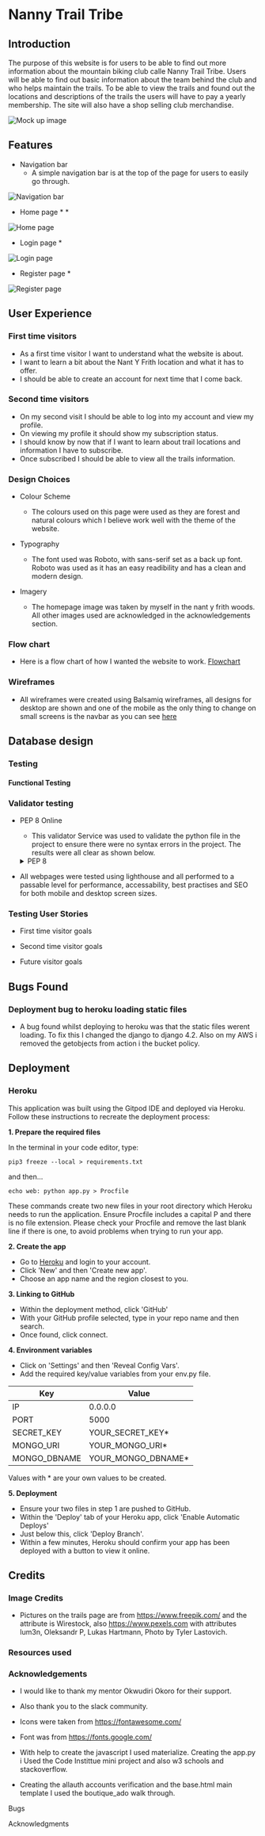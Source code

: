 # Nanny Trail Tribe
## Introduction
The purpose of this website is for users to be able to find out more information about the mountain biking club calle Nanny Trail Tribe. Users will be able to find out basic information about the team behind the club and who helps maintain the trails. To be able to view the trails and found out the locations and descriptions of the trails the users will have to pay a yearly membership. The site will also have a shop selling club merchandise. 


![Mock up image](documentation/readme/)

## Features 
* Navigation bar
    * A simple navigation bar is at the top of the page for users to easily go through. 

![Navigation bar](documentation/readme/navbar.jpg)

* Home page
    * 
    * 

![Home page](documentation/readme/home-page.jpg)

* Login page
    * 

![Login page](documentation/readme/login-page.jpg)

* Register page
    *  

![Register page](documentation/readme/register-page.jpg)


## User Experience

### First time visitors
* As a first time visitor I want to understand what the website is about.
* I want to learn a bit about the Nant Y Frith location and what it has to offer.
* I should be able to create an account for next time that I come back.
### Second time visitors
* On my second visit I should be able to log into my account  and view my profile.
* On viewing my profile it should show my subscription status.
* I should know by now that if I want to learn about trail locations and information I have to subscribe.
* Once subscribed I should be able to view all the trails information. 

### Design Choices
* Colour Scheme
    * The colours used on this page were used as they are forest and natural colours which I believe work well with the theme of the website. 
    
* Typography
    * The font used was Roboto, with sans-serif set as a back up font. Roboto was used as it has an easy readibility and has a clean and modern design.
   
* Imagery
    * The homepage image was taken by myself in the nant y frith woods. All other images used are acknowledged in the acknowledgements section.

    
### Flow chart
* Here is a flow chart of how I wanted the website to work. [Flowchart](documentation/readme/basic-flowchart.jpg)


### Wireframes
* All wireframes were created using Balsamiq wireframes, all designs for desktop are shown and one of the mobile as the only thing to change on small screens is the navbar as you can see [here](documentation/readme/milestone-project-4.png)

## Database design

### Testing
#### Functional Testing

### Validator testing
* PEP 8 Online
    * This validator Service was used to validate the python file in the project to ensure there were no syntax errors in the project. The results were all clear as shown below. 
    <details>
        <summary>PEP 8</summary>
        ![PEP 8](documentation/readme/pep8-validation.jpg "PEP8")
    </details>

* All webpages were tested using lighthouse and all performed to a passable level for performance, accessability, best practises and SEO for both mobile and desktop screen sizes.

### Testing User Stories

* First time visitor goals

* Second time visitor goals

* Future visitor goals
    
## Bugs Found
### Deployment bug to heroku loading static files 
* A bug found whilst deploying to heroku was that the static files werent loading. To fix this I changed the django to django 4.2. Also on my AWS i removed the getobjects from action i the bucket policy. 


## Deployment 
### **Heroku**

This application was built using the Gitpod IDE and deployed via Heroku. Follow these instructions to recreate the deployment process:

**1. Prepare the required files**

In the terminal in your code editor, type:

```
pip3 freeze --local > requirements.txt
```

and then...

```
echo web: python app.py > Procfile
```

These commands create two new files in your root directory which Heroku needs to run the application. Ensure Procfile includes a capital P and there is no file extension. Please check your Procfile and remove the last blank line if there is one, to avoid problems when trying to run your app.

**2. Create the app**

- Go to [Heroku](https://heroku.com/) and login to your account.
- Click 'New' and then 'Create new app'.
- Choose an app name and the region closest to you.

**3. Linking to GitHub**

- Within the deployment method, click 'GitHub'
- With your GitHub profile selected, type in your repo name and then search.
- Once found, click connect.

**4. Environment variables**

- Click on 'Settings' and then 'Reveal Config Vars'.
- Add the required key/value variables from your env.py file.

| Key          | Value              |
| ------------ | ------------------ |
| IP           | 0.0.0.0            |
| PORT         | 5000               |
| SECRET_KEY   | YOUR_SECRET_KEY*   |
| MONGO_URI    | YOUR_MONGO_URI*    |
| MONGO_DBNAME | YOUR_MONGO_DBNAME* |

Values with * are your own values to be created.

**5. Deployment**

- Ensure your two files in step 1 are pushed to GitHub.
- Within the 'Deploy' tab of your Heroku app, click 'Enable Automatic Deploys'
- Just below this, click 'Deploy Branch'.
- Within a few minutes, Heroku should confirm your app has been deployed with a button to view it online.   

   
## Credits
### Image Credits
* Pictures on the trails page are from https://www.freepik.com/ and the attribute is Wirestock, also
https://www.pexels.com with attributes lum3n, Oleksandr P, Lukas Hartmann, Photo by Tyler Lastovich.
### Resources used

### Acknowledgements
* I would like to thank my mentor Okwudiri Okoro for their support.
* Also thank you to the slack community. 
* Icons were taken from <https://fontawesome.com/>
* Font was from <https://fonts.google.com/>

* With help to create the javascript I used materialize. Creating the app.py i Used the Code Instittue mini project and also w3 schools and stackoverflow.

* Creating the allauth accounts verification and the base.html main template I used the boutique_ado walk through.

Bugs



Acknowledgments
